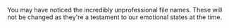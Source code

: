 You may have noticed the incredibly unprofessional file names. These will not be changed as they're a testament to our emotional states at the time. 

